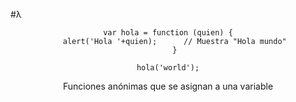#λ

<center class="vcenter">

    var hola = function (quien) {
       alert('Hola '+quien);      // Muestra "Hola mundo"
       }

    hola('world');

Funciones anónimas que se asignan a una variable
</center>
